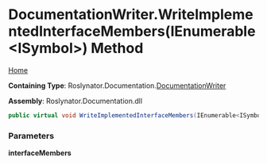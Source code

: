 <a name="_top"></a>

# DocumentationWriter\.WriteImplementedInterfaceMembers\(IEnumerable\<ISymbol>\) Method

[Home](../../../../README.md#_top)

**Containing Type**: Roslynator\.Documentation\.[DocumentationWriter](../README.md#_top)

**Assembly**: Roslynator\.Documentation\.dll

```csharp
public virtual void WriteImplementedInterfaceMembers(IEnumerable<ISymbol> interfaceMembers)
```

### Parameters

**interfaceMembers**
